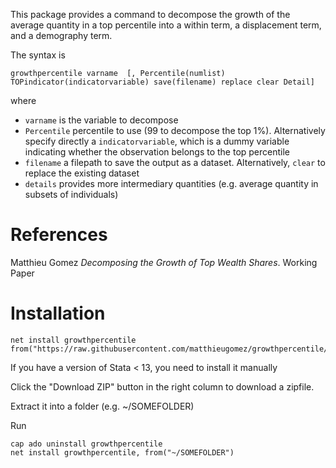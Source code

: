 This package provides a command to decompose the growth of the average quantity in a top percentile into a within term, a displacement term, and a demography term.

The syntax is
```
growthpercentile varname  [, Percentile(numlist) TOPindicator(indicatorvariable) save(filename) replace clear Detail]
```
where 
- `varname` is the variable to decompose
- `Percentile` percentile to use (99 to decompose the top 1%). Alternatively specify directly a `indicatorvariable`, which is a dummy variable indicating whether the observation belongs to the top percentile
- `filename` a filepath to save the output as a dataset. Alternatively, `clear` to replace the existing dataset
- `details` provides more intermediary quantities (e.g. average quantity in subsets of individuals)

# References

Matthieu Gomez *Decomposing the Growth of Top Wealth Shares*. Working Paper

# Installation

```
net install growthpercentile from("https://raw.githubusercontent.com/matthieugomez/growthpercentile/master/")
```
If you have a version of Stata < 13, you need to install it manually

Click the "Download ZIP" button in the right column to download a zipfile.

Extract it into a folder (e.g. ~/SOMEFOLDER)

Run
```
cap ado uninstall growthpercentile
net install growthpercentile, from("~/SOMEFOLDER")
```